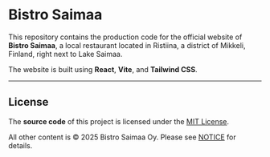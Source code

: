 # Bistro Saimaa

This repository contains the production code for the official website of **Bistro Saimaa**, a local restaurant located in Ristiina, a district of Mikkeli, Finland, right next to Lake Saimaa.

The website is built using **React**, **Vite**, and **Tailwind CSS**.

---

## License

The **source code** of this project is licensed under the [MIT License](LICENSE).

All other content is © 2025 Bistro Saimaa Oy. Please see [NOTICE](./NOTICE) for details.
